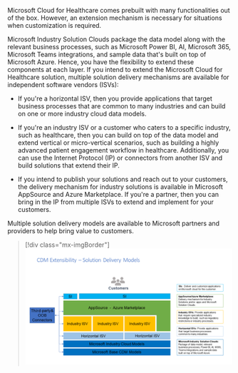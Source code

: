 Microsoft Cloud for Healthcare comes prebuilt with many functionalities out of the box. However, an extension mechanism is necessary for situations when customization is required.

Microsoft Industry Solution Clouds package the data model along with the relevant business processes, such as Microsoft Power BI, AI, Microsoft 365, Microsoft Teams integrations, and sample data that's built on top of Microsoft Azure. Hence, you have the flexibility to extend these components at each layer. If you intend to extend the Microsoft Cloud for Healthcare solution, multiple solution delivery mechanisms are available for independent software vendors (ISVs):

- If you're a horizontal ISV, then you provide applications that target business processes that are common to many industries and can build on one or more industry cloud data models.

- If you're an industry ISV or a customer who caters to a specific industry, such as healthcare, then you can build on top of the data model and extend vertical or micro-vertical scenarios, such as building a highly advanced patient engagement workflow in healthcare. Additionally, you can use the Internet Protocol (IP) or connectors from another ISV and build solutions that extend their IP.

- If you intend to publish your solutions and reach out to your customers, the delivery mechanism for industry solutions is available in Microsoft AppSource and Azure Marketplace. If you're a partner, then you can bring in the IP from multiple ISVs to extend and implement for your customers.

Multiple solution delivery models are available to Microsoft partners and providers to help bring value to customers.

> [!div class="mx-imgBorder"]
> [![Screenshot of Common Data Model solution delivery model.](../media/4-extensibility.png)](../media/4-extensibility.png#lightbox)
